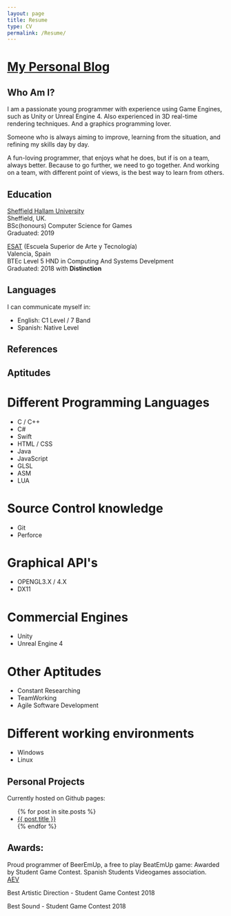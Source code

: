 ```yaml
---
layout: page
title: Resume
type: CV
permalink: /Resume/
---
```


# [My Personal Blog](http://unyankee.github.io/)




## Who Am I?

I am a passionate young programmer with experience using Game Engines, such as Unity or Unreal Engine 4. Also experienced in 3D real-time rendering techniques. And a graphics programming lover.

Someone who is always aiming to improve, learning from the situation, and refining  my skills day by day.


A fun-loving programmer, that enjoys what he does, but if is on a team, always better. Because to go further, we need to go together.
And working on a team, with different point of views, is the best way to learn from others.


## Education
[Sheffield Hallam University](https://www.shu.ac.uk/)    
Sheffield, UK.  
BSc(honours) Computer Science for Games  
Graduated: 2019

[ESAT](http://www.esat.es/) (Escuela Superior de Arte y Tecnología)  
Valencia, Spain  
BTEc Level 5 HND in Computing And Systems Develpment  
Graduated: 2018 with **Distinction**  


## Languages

I can communicate myself in:

* English: C1 Level / 7 Band
* Spanish: Native Level

## References

## Aptitudes

# Different Programming Languages

* C / C++
* C#
* Swift
* HTML / CSS
* Java
* JavaScript
* GLSL
* ASM
* LUA

# Source Control knowledge

* Git
* Perforce

# Graphical API's

* OPENGL3.X / 4.X
* DX11

# Commercial Engines

* Unity
* Unreal Engine 4

# Other Aptitudes

* Constant Researching
* TeamWorking
* Agile Software Development


# Different working environments

* Windows 
* Linux

## Personal Projects

Currently hosted on Github pages: 
<ul>
  {% for post in site.posts %}
    <li>
      <a href="{{ post.url }}">{{ post.title }}</a>
    </li>
  {% endfor %}
</ul>



## Awards:

Proud programmer of BeerEmUp, a free to play BeatEmUp game: Awarded by Student Game Contest.
Spanish Students Videogames association.  
[AEV](http://studentgamecontest.aev.org.es/)

Best Artistic Direction - Student Game Contest 2018

Best Sound - Student Game Contest 2018







